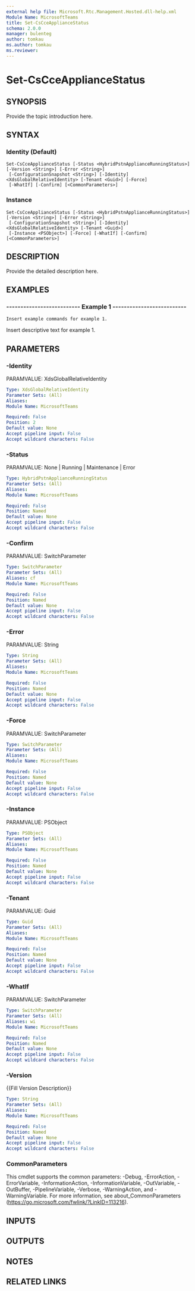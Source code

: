 ```yaml
---
external help file: Microsoft.Rtc.Management.Hosted.dll-help.xml 
Module Name: MicrosoftTeams
title: Set-CsCceApplianceStatus
schema: 2.0.0
manager: bulenteg
author: tomkau
ms.author: tomkau
ms.reviewer:
---
```


# Set-CsCceApplianceStatus

## SYNOPSIS
Provide the topic introduction here.

## SYNTAX

### Identity (Default)
```
Set-CsCceApplianceStatus [-Status <HybridPstnApplianceRunningStatus>] [-Version <String>] [-Error <String>]
 [-ConfigurationSnapshot <String>] [-Identity] <XdsGlobalRelativeIdentity> [-Tenant <Guid>] [-Force]
 [-WhatIf] [-Confirm] [<CommonParameters>]
```

### Instance
```
Set-CsCceApplianceStatus [-Status <HybridPstnApplianceRunningStatus>] [-Version <String>] [-Error <String>]
 [-ConfigurationSnapshot <String>] [-Identity] <XdsGlobalRelativeIdentity> [-Tenant <Guid>]
 [-Instance <PSObject>] [-Force] [-WhatIf] [-Confirm] [<CommonParameters>]
```

## DESCRIPTION
Provide the detailed description here.

## EXAMPLES

### -------------------------- Example 1 --------------------------
```
Insert example commands for example 1.
```

Insert descriptive text for example 1.


## PARAMETERS

### -Identity
PARAMVALUE: XdsGlobalRelativeIdentity

```yaml
Type: XdsGlobalRelativeIdentity
Parameter Sets: (All)
Aliases: 
Module Name: MicrosoftTeams

Required: False
Position: 2
Default value: None
Accept pipeline input: False
Accept wildcard characters: False
```

### -Status
PARAMVALUE: None | Running | Maintenance | Error

```yaml
Type: HybridPstnApplianceRunningStatus
Parameter Sets: (All)
Aliases: 
Module Name: MicrosoftTeams

Required: False
Position: Named
Default value: None
Accept pipeline input: False
Accept wildcard characters: False
```

### -Confirm
PARAMVALUE: SwitchParameter

```yaml
Type: SwitchParameter
Parameter Sets: (All)
Aliases: cf
Module Name: MicrosoftTeams

Required: False
Position: Named
Default value: None
Accept pipeline input: False
Accept wildcard characters: False
```

### -Error
PARAMVALUE: String

```yaml
Type: String
Parameter Sets: (All)
Aliases: 
Module Name: MicrosoftTeams

Required: False
Position: Named
Default value: None
Accept pipeline input: False
Accept wildcard characters: False
```

### -Force
PARAMVALUE: SwitchParameter

```yaml
Type: SwitchParameter
Parameter Sets: (All)
Aliases: 
Module Name: MicrosoftTeams

Required: False
Position: Named
Default value: None
Accept pipeline input: False
Accept wildcard characters: False
```

### -Instance
PARAMVALUE: PSObject

```yaml
Type: PSObject
Parameter Sets: (All)
Aliases: 
Module Name: MicrosoftTeams

Required: False
Position: Named
Default value: None
Accept pipeline input: False
Accept wildcard characters: False
```

### -Tenant
PARAMVALUE: Guid

```yaml
Type: Guid
Parameter Sets: (All)
Aliases: 
Module Name: MicrosoftTeams

Required: False
Position: Named
Default value: None
Accept pipeline input: False
Accept wildcard characters: False
```

### -WhatIf
PARAMVALUE: SwitchParameter

```yaml
Type: SwitchParameter
Parameter Sets: (All)
Aliases: wi
Module Name: MicrosoftTeams

Required: False
Position: Named
Default value: None
Accept pipeline input: False
Accept wildcard characters: False
```

### -Version
{{Fill Version Description}}

```yaml
Type: String
Parameter Sets: (All)
Aliases: 
Module Name: MicrosoftTeams

Required: False
Position: Named
Default value: None
Accept pipeline input: False
Accept wildcard characters: False
```

### CommonParameters
This cmdlet supports the common parameters: -Debug, -ErrorAction, -ErrorVariable, -InformationAction, -InformationVariable, -OutVariable, -OutBuffer, -PipelineVariable, -Verbose, -WarningAction, and -WarningVariable. For more information, see about_CommonParameters (https://go.microsoft.com/fwlink/?LinkID=113216).

## INPUTS

## OUTPUTS

## NOTES

## RELATED LINKS

